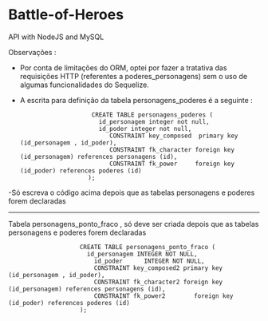 # Battle-of-Heroes
API with NodeJS and MySQL 


Observações : 

- Por conta de limitações do ORM, optei por fazer a tratativa das requisições HTTP (referentes a poderes_personagens) sem o uso de algumas funcionalidades do Sequelize.

- A escrita para definição da tabela personagens_poderes é a seguinte : 

                          CREATE TABLE personagens_poderes (
                           	id_personagem integer not null,
                           	id_poder integer not null,
                               CONSTRAINT key_composed  primary key (id_personagem , id_poder),
                               CONSTRAINT fk_character foreign key  (id_personagem) references personagens (id),
                               CONSTRAINT fk_power     foreign key  (id_poder) references poderes (id)
                         );

-Só escreva o código acima depois que as tabelas personagens e poderes forem declaradas

_______________________________________________________________________________________________________________________________

Tabela personagens_ponto_fraco , só deve ser criada depois que as tabelas personagens e poderes forem declaradas 

                        CREATE TABLE personagens_ponto_fraco (
                          id_personagem INTEGER NOT NULL,
                            id_poder 	  INTEGER NOT NULL, 
                            CONSTRAINT key_composed2 primary key (id_personagem , id_poder),
                            CONSTRAINT fk_character2 foreign key (id_personagem) references personagens (id),
                            CONSTRAINT fk_power2		foreign key (id_poder) references poderes (id)
                        );
